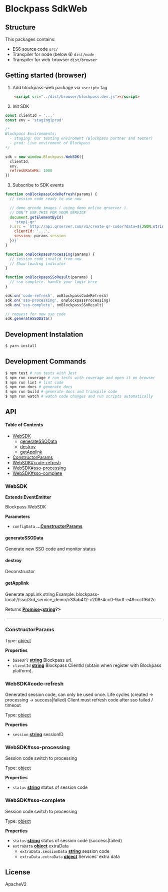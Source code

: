 # Blockpass SdkWeb

## Structure

This packages contains:

* ES6 source code `src/`
* Transpiler for node (below 6) `dist/node`
* Transpiler for web-browser `dist/browser`

## Getting started (browser)

1.  Add blockpass-web package via `<script>` tag

```html
    <script src="../dist/browser/blockpass.dev.js"></script>
```

2.  Init SDK

```javascript
const clientId = '...'
const env = 'staging|prod'

/*
Blockpass Environments:
  - staging: Our testing enviroment (Blockpass partner and tester)
  - prod: Live enviroment of Blockpass
*/

sdk = new window.Blockpass.WebSDK({
  clientId,
  env,
  refreshRateMs: 1000
})
```

3.  Subscribe to SDK events

```javascript
function onBlockpassCodeRefresh(params) {
  // session code ready to use now

  // demo qrcode images ( using demo online qrserver ).
  // DON'T USE THIS FOR YOUR SERVICE
  document.getElementById(
    'step1-qr'
  ).src = `http://api.qrserver.com/v1/create-qr-code/?data=${JSON.stringify({
    clientId: '...',
    session: params.session
  })}`
}

function onBlockpassProcessing(params) {
  // session code invalid from now
  // Show loading indicator
}

function onBlockpassSSoResult(params) {
  // sso complete. handle your logic here
}

sdk.on('code-refresh', onBlockpassCodeRefresh)
sdk.on('sso-processing', onBlockpassProcessing)
sdk.on('sso-complete', onBlockpassSSoResult)

// request for new sso code
sdk.generateSSOData()
```

## Development Instalation

```sh
$ yarn install
```

## Development Commands

```sh
$ npm test # run tests with Jest
$ npm run coverage # run tests with coverage and open it on browser
$ npm run lint # lint code
$ npm run docs # generate docs
$ npm run build # generate docs and transpile code
$ npm run watch # watch code changes and run scripts automatically
```

## API

<!-- Generated by documentation.js. Update this documentation by updating the source code. -->

#### Table of Contents

* [WebSDK](#websdk)
  * [generateSSOData](#generatessodata)
  * [destroy](#destroy)
  * [getApplink](#getapplink)
* [ConstructorParams](#constructorparams)
* [WebSDK#code-refresh](#websdkcode-refresh)
* [WebSDK#sso-processing](#websdksso-processing)
* [WebSDK#sso-complete](#websdksso-complete)

### WebSDK

**Extends EventEmitter**

Blockpass WebSDK

**Parameters**

* `configData` **...[ConstructorParams](#constructorparams)**

#### generateSSOData

Generate new SSO code and monitor status

#### destroy

Deconstructor

#### getApplink

Generate appLink string
Example: blockpass-local://sso/3rd_service_demo/c33ab4f2-c208-4cc0-9adf-e49cccff6d2c

Returns **[Promise](https://developer.mozilla.org/docs/Web/JavaScript/Reference/Global_Objects/Promise)&lt;[string](https://developer.mozilla.org/docs/Web/JavaScript/Reference/Global_Objects/String)?>**

###

---

### ConstructorParams

Type: [object](https://developer.mozilla.org/docs/Web/JavaScript/Reference/Global_Objects/Object)

**Properties**

* `baseUrl` **[string](https://developer.mozilla.org/docs/Web/JavaScript/Reference/Global_Objects/String)** Blockpass url.
* `clientId` **[string](https://developer.mozilla.org/docs/Web/JavaScript/Reference/Global_Objects/String)** Blockpass ClientId (obtain when register with Blockpass platform).

### WebSDK#code-refresh

Generated session code, can only be used once. Life cycles (created -> processing -> success|failed)
Client must refresh code after sso failed / timeout

Type: [object](https://developer.mozilla.org/docs/Web/JavaScript/Reference/Global_Objects/Object)

**Properties**

* `session` **[string](https://developer.mozilla.org/docs/Web/JavaScript/Reference/Global_Objects/String)** sessionID

### WebSDK#sso-processing

Session code switch to processing

Type: [object](https://developer.mozilla.org/docs/Web/JavaScript/Reference/Global_Objects/Object)

**Properties**

* `status` **[string](https://developer.mozilla.org/docs/Web/JavaScript/Reference/Global_Objects/String)** status of session code

### WebSDK#sso-complete

Session code switch to processing

Type: [object](https://developer.mozilla.org/docs/Web/JavaScript/Reference/Global_Objects/Object)

**Properties**

* `status` **[string](https://developer.mozilla.org/docs/Web/JavaScript/Reference/Global_Objects/String)** status of session code (success|failed)
* `extraData` **[object](https://developer.mozilla.org/docs/Web/JavaScript/Reference/Global_Objects/Object)** extraData
  * `extraData.sessionData` **[string](https://developer.mozilla.org/docs/Web/JavaScript/Reference/Global_Objects/String)** session code
  * `extraData.extraData` **[object](https://developer.mozilla.org/docs/Web/JavaScript/Reference/Global_Objects/Object)** Services' extra data

## License

ApacheV2
